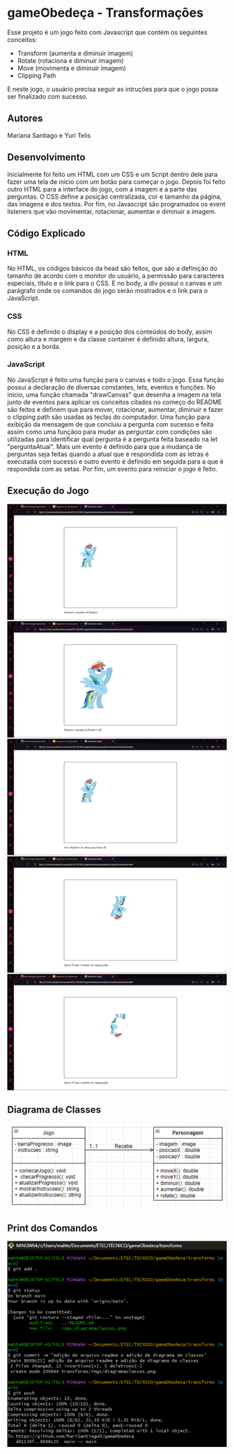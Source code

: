 # gameObedeça - Transformações
Esse projeto é um jogo feito com Javascript que contém os seguintes conceitos:
<ul>
    <li> Transform (aumenta e diminuir imagem) </li>
    <li> Rotate (rotaciona e diminuir imagem) </li>
    <li> Move (movimenta e diminuir imagem) </li>
    <li> Clipping Path </li>
</ul>
E neste jogo, o usuário precisa seguir as intruções para que o jogo possa ser finalizado com sucesso.

## Autores
Mariana Santiago e Yuri Telis

## Desenvolvimento
Inicialmente foi feito um HTML com um CSS e um Script dentro dele para fazer uma tela de inicio com um botão para começar o jogo. Depois foi feito outro HTML para a interface do jogo, com a imagem e a parte das perguntas.
O CSS define a posição centralizada, cor e tamanho da página, das imagens e dos textos.
Por fim, no Javascript são programados os event listeners que vão movimentar, rotacionar, aumentar e diminuir a imagem.

## Código Explicado
### HTML
No HTML, os códigos básicos da head são feitos, que são a definição do tamanho de acordo com o monitor do usuário, a permissão para caracteres especiais, título e o link para o CSS. E no body, a div possui o canvas e um parágrafo onde os comandos do jogo serão mostrados e o link para o JavaScript.

### CSS
No CSS é definido o display e a posição dos conteúdos do body, assim como altura e margem e da classe container é definido altura, largura, posição e a borda.

### JavaScript
No JavaScript é feito uma função para o canvas e todo o jogo. Essa função possui a declaração de diversas constantes, lets, eventos e funções. No inicio, uma função chamada "drawCanvas" que desenha a imagem na tela junto de eventos para aplicar os conceitos citados no começo do README são feitos e definem que para mover, rotacionar, aumentar, diminuir e fazer o clipping path são usadas as teclas do computador. Uma função para exibição da mensagem de que concluiu a  pergunta com sucesso e feita assim como uma funçãoo para mudar as perguntar com condições são utilizadas para identificar qual pergunta é a pergunta feita baseado na let "perguntaAtual". Mais um evento é definido para que a mudança de perguntas seja feitas quando a atual que é respondida com as letras é executada com sucesso e outro evento é definido em seguida para a que é respondida com as setas. Por fim, um evento para reiniciar o jogo é feito.

## Execução do Jogo
<img src = "transforms/imgs/jogo.png">
<img src = "transforms/imgs/jogo2.png">
<img src = "transforms/imgs/jogo3.png">
<img src = "transforms/imgs/jogo4.png">
<img src = "transforms/imgs/jogo5.png">

## Diagrama de Classes
<img src = "transforms/imgs/diagramaclasses.png">

## Print dos Comandos
<img src = "transforms/imgs/gitcomandos.png">
